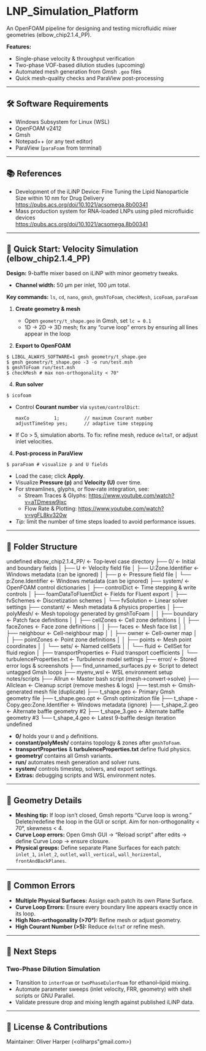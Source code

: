 # LNP_Simulation_Platform

An OpenFOAM pipeline for designing and testing microfluidic mixer geometries (elbow_chip2.1.4_PP).  

**Features:**  
- Single-phase velocity & throughput verification  
- Two-phase VOF-based dilution studies (upcoming)  
- Automated mesh generation from Gmsh `.geo` files  
- Quick mesh-quality checks and ParaView post-processing  

---

## 🛠 Software Requirements

- Windows Subsystem for Linux (WSL)  
- OpenFOAM v2412  
- Gmsh  
- Notepad++ (or any text editor)  
- ParaView (`paraFoam` from terminal)  

---

## 📚 References

- Development of the iLiNP Device: Fine Tuning the Lipid Nanoparticle Size within 10 nm for Drug Delivery  
  https://pubs.acs.org/doi/10.1021/acsomega.8b00341  
- Mass production system for RNA-loaded LNPs using piled microfluidic devices  
  https://pubs.acs.org/doi/10.1021/acsomega.8b00341  

---

## 🏁 Quick Start: Velocity Simulation (elbow_chip2.1.4_PP)

**Design:** 9-baffle mixer based on iLiNP with minor geometry tweaks.  
- **Channel width:** 50 µm per inlet, 100 µm total.  


**Key commands:** `ls`, `cd`, `nano`, `gmsh`, `gmshToFoam`, `checkMesh`, `icoFoam`, `paraFoam`

1. **Create geometry & mesh**  
   - Open `geometry/t_shape.geo` in Gmsh, set `lc = 0.1`  
   - 1D → 2D → 3D mesh; fix any “curve loop” errors by ensuring all lines appear in the loop
     
2. **Export to OpenFOAM**
```
$ LIBGL_ALWAYS_SOFTWARE=1 gmsh geometry/t_shape.geo
$ gmsh geometry/t_shape.geo -3 -o run/test.msh
$ gmshToFoam run/test.msh
$ checkMesh # max non-orthogonality < 70°
```

4. **Run solver**  
```
$ icofoam
```
- Control **Courant number** via `system/controlDict`:  
  ```
  maxCo         1;         // maximum Courant number
  adjustTimeStep yes;      // adaptive time stepping
  ```
- If Co > 5, simulation aborts. To fix: refine mesh, reduce `deltaT`, or adjust inlet velocities.

4. **Post-process in ParaView**  
```
$ paraFoam # visualize p and U fields
```
- Load the case; click **Apply**.  
- Visualize **Pressure (p)** and **Velocity (U)** over time.  
- For streamlines, glyphs, or flow‐rate integration, see:  
  - Stream Traces & Glyphs: https://www.youtube.com/watch?v=aTDmesw9jxc  
  - Flow Rate & Plotting: https://www.youtube.com/watch?v=vgFL8kv320w  
- *Tip:* limit the number of time steps loaded to avoid performance issues.

---

## 📁 Folder Structure
undefined
elbow_chip2.1.4_PP/                  ← Top‐level case directory
├── 0/                              ← Initial and boundary fields
│   ├── U                           ← Velocity field file
│   ├── U:Zone.Identifier           ← Windows metadata (can be ignored)
│   ├── p                           ← Pressure field file
│   └── p:Zone.Identifier           ← Windows metadata (can be ignored)
├── system/                         ← OpenFOAM control dictionaries
│   ├── controlDict                 ← Time stepping & write controls
│   ├── foamDataToFluentDict        ← Fields for Fluent export
│   ├── fvSchemes                   ← Discretization schemes
│   └── fvSolution                  ← Linear solver settings
├── constant/                       ← Mesh metadata & physics properties
│   ├── polyMesh/                   ← Mesh topology generated by gmshToFoam
│   │   ├── boundary                ← Patch face definitions
│   │   ├── cellZones               ← Cell zone definitions
│   │   ├── faceZones               ← Face zone definitions
│   │   ├── faces                   ← Mesh face list
│   │   ├── neighbour               ← Cell-neighbour map
│   │   ├── owner                   ← Cell-owner map
│   │   ├── pointZones              ← Point zone definitions
│   │   ├── points                  ← Mesh point coordinates
│   │   └── sets/                   ← Named cellSets
│   │       └── fluid               ← CellSet for fluid region
│   ├── transportProperties         ← Fluid transport coefficients
│   └── turbulenceProperties.txt    ← Turbulence model settings
├── error/                          ← Stored error logs & screenshots
├── find_unnamed_surfaces.py        ← Script to detect untagged Gmsh loops
├── myenv_wsl                       ← WSL environment setup notes/scripts
├── Allrun                          ← Master bash script (mesh→convert→solve)
├── Allclean                        ← Cleanup script (remove meshes & logs)
├── test.msh                        ← Gmsh-generated mesh file (duplicate)
├── t_shape.geo                     ← Primary Gmsh geometry file
├── t_shape.geo.opt                 ← Gmsh optimization file
├── t_shape - Copy.geo:Zone.Identifier ← Windows metadata (ignore)
├── t_shape_2.geo                   ← Alternate baffle geometry #2
├── t_shape_3.geo                   ← Alternate baffle geometry #3
└── t_shape_4.geo                   ← Latest 9-baffle design iteration
undefined

- **0/** holds your `U` and `p` definitions.  
- **constant/polyMesh/** contains topology & zones after `gmshToFoam`.  
- **transportProperties** & **turbulenceProperties.txt** define fluid physics.  
- **geometry/** contains all Gmsh variants.  
- **run/** automates mesh generation and solver runs.  
- **system/** controls timestep, solvers, and export settings.  
- **Extras:** debugging scripts and WSL environment notes.

---

## 📐 Geometry Details

- **Meshing tip:** If loop isn’t closed, Gmsh reports “Curve loop is wrong.” Delete/redefine the loop in the GUI or script. Aim for non-orthogonality < 70°, skewness < 4.
- **Curve Loop errors:** Open Gmsh GUI → “Reload script” after edits → define Curve Loop → ensure closure.  
- **Physical groups:** Define separate Plane Surfaces for each patch: `inlet_1`, `inlet_2`, `outlet`, `wall_vertical`, `wall_horizental`, `frontAndBackPlanes`.

---

## 🚧 Common Errors

- **Multiple Physical Surfaces:** Assign each patch its own Plane Surface.  
- **Curve Loop Errors:** Ensure every boundary line appears exactly once in its loop.  
- **High Non-orthogonality (>70°):** Refine mesh or adjust geometry.  
- **High Courant Number (>5):** Reduce `deltaT` or refine mesh.

---

## 🔮 Next Steps

### Two-Phase Dilution Simulation

- Transition to `interFoam` or `twoPhaseEulerFoam` for ethanol–lipid mixing.  
- Automate parameter sweeps (inlet velocity, FRR, geometry) with shell scripts or GNU Parallel.  
- Validate pressure drop and mixing length against published iLiNP data.

---

## 📝 License & Contributions

Maintainer: Oliver Harper (<oliharps"gmail.com>)  

